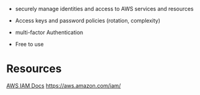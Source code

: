 - securely manage identities and access to AWS services and resources
- Access keys and password policies (rotation, complexity)
- multi-factor Authentication

- Free to use
# Resources
[AWS IAM Docs](https://docs.aws.amazon.com/IAM/latest/UserGuide/introduction.html)
https://aws.amazon.com/iam/